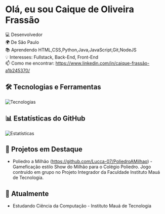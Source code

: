 # Olá, eu sou Caique de Oliveira Frassão

💻 Desenvolvedor  
🌍 De São Paulo  
📚 Aprendendo HTML,CSS,Python,Java,JavaScript,Git,NodeJS
<br>
💡 Interesses: Fullstack, Back-End, Front-End 
<br>
📫 Como me encontrar: https://www.linkedin.com/in/caique-frassão-a1b245370/

## 🛠 Tecnologias e Ferramentas

![Tecnologias](https://skillicons.dev/icons?i=js,nodejs,py,java,html,css,git,github)

## 📊 Estatísticas do GitHub

![Estatísticas](https://github-readme-stats.vercel.app/api?username=CaiqueFrassao&show_icons=true&theme=dracula)

## 📌 Projetos em Destaque

- Poliedro a Milhão (https://github.com/Lucca-07/PoliedroAMilhao) - Gameficação estilo Show do Milhão para o Colégio Poliedro. Jogo contruido em grupo no Projeto Integrador da Faculdade Instituto Mauá de Tecnologia.
  
## 🌱 Atualmente

- Estudando Ciência da Computação - Instituto Mauá de Tecnologia
